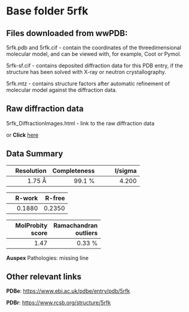 # Base folder 5rfk

## Files downloaded from wwPDB:

5rfk.pdb and 5rfk.cif - contain the coordinates of the threedimensional molecular model, and can be viewed with, for example, Coot or Pymol.

5rfk-sf.cif - contains deposited diffraction data for this PDB entry, if the structure has been solved with X-ray or neutron crystallography.

5rfk.mtz - contains structure factors after automatic refinement of molecular model against the diffraction data.

## Raw diffraction data

5rfk_DiffractionImages.html - link to the raw diffraction data 

or **Click** [here](https://zenodo.org/record/3731400) 

## Data Summary
|   | Resolution | Completeness| I/sigma |
|---|-------------:|----------------:|--------------:|
|   |1.75 Å|99.1  %|<img width=50/>4.200|

|   | **R-work**| **R-free**   
|---|-------------:|----------------:|           
||  0.1880|  0.2350|

|   |**MolProbity<br>score**| **Ramachandran<br>outliers** 
|---|-------------:|----------------:|
||  1.47|  0.33 %|

**Auspex** Pathologies: missing line

 

## Other relevant links 
**PDBe**:  https://www.ebi.ac.uk/pdbe/entry/pdb/5rfk
 
**PDBr**: https://www.rcsb.org/structure/5rfk 

